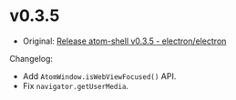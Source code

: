 # v0.3.5

* Original: [Release atom-shell v0.3.5 - electron/electron](https://github.com/electron/electron/releases/tag/v0.3.5)

Changelog:

* Add `AtomWindow.isWebViewFocused()` API.
* Fix `navigator.getUserMedia`.
